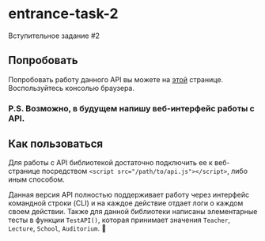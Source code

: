 # entrance-task-2
Вступительное задание #2

## Попробовать
Попробовать работу данного API вы можете на [этой](http://path.to/api.js) странице.  
Воспользуйтесь консолью браузера.  
### P.S. Возможно, в будущем напишу веб-интерфейс работы с API.

## Как пользоваться
Для работы с API библиотекой достаточно подключить ее к веб-странице посредством `<script src="/path/to/api.js"></script>`, либо иным способом.

Данная версия API полностью поддерживает работу через интерфейс командной строки (CLI) и на каждое действие отдает логи о каждом своем действии. Также для данной библиотеки написаны элементарные тесты в функции `TestAPI()`, которая принимает значения `Teacher`, `Lecture`, `School`, `Auditorium`. :tada:
